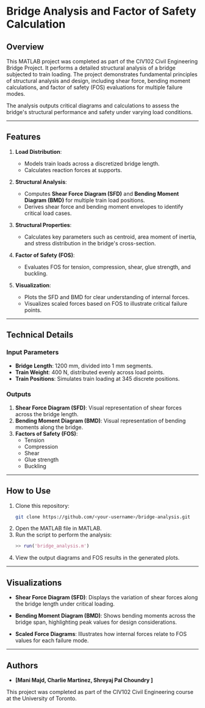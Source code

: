 # Bridge Analysis and Factor of Safety Calculation

## Overview
This MATLAB project was completed as part of the CIV102 Civil Engineering Bridge Project. It performs a detailed structural analysis of a bridge subjected to train loading. The project demonstrates fundamental principles of structural analysis and design, including shear force, bending moment calculations, and factor of safety (FOS) evaluations for multiple failure modes.

The analysis outputs critical diagrams and calculations to assess the bridge's structural performance and safety under varying load conditions.

---

## Features
1. **Load Distribution**:
   - Models train loads across a discretized bridge length.
   - Calculates reaction forces at supports.

2. **Structural Analysis**:
   - Computes **Shear Force Diagram (SFD)** and **Bending Moment Diagram (BMD)** for multiple train load positions.
   - Derives shear force and bending moment envelopes to identify critical load cases.

3. **Structural Properties**:
   - Calculates key parameters such as centroid, area moment of inertia, and stress distribution in the bridge's cross-section.

4. **Factor of Safety (FOS)**:
   - Evaluates FOS for tension, compression, shear, glue strength, and buckling.

5. **Visualization**:
   - Plots the SFD and BMD for clear understanding of internal forces.
   - Visualizes scaled forces based on FOS to illustrate critical failure points.

---

## Technical Details

### Input Parameters
- **Bridge Length**: 1200 mm, divided into 1 mm segments.
- **Train Weight**: 400 N, distributed evenly across load points.
- **Train Positions**: Simulates train loading at 345 discrete positions.

### Outputs
1. **Shear Force Diagram (SFD)**: Visual representation of shear forces across the bridge length.
2. **Bending Moment Diagram (BMD)**: Visual representation of bending moments along the bridge.
3. **Factors of Safety (FOS)**:
   - Tension
   - Compression
   - Shear
   - Glue strength
   - Buckling

---

## How to Use
1. Clone this repository:
   ```bash
   git clone https://github.com/<your-username>/bridge-analysis.git
   ```
2. Open the MATLAB file in MATLAB.
3. Run the script to perform the analysis:
   ```matlab
   >> run('bridge_analysis.m')
   ```
4. View the output diagrams and FOS results in the generated plots.

---

## Visualizations
- **Shear Force Diagram (SFD)**:
  Displays the variation of shear forces along the bridge length under critical loading.

- **Bending Moment Diagram (BMD)**:
  Shows bending moments across the bridge span, highlighting peak values for design considerations.

- **Scaled Force Diagrams**:
  Illustrates how internal forces relate to FOS values for each failure mode.

---

## Authors
- **[Mani Majd, Charlie Martinez, Shreyaj Pal Choundry ]**

This project was completed as part of the CIV102 Civil Engineering course at the University of Toronto.

